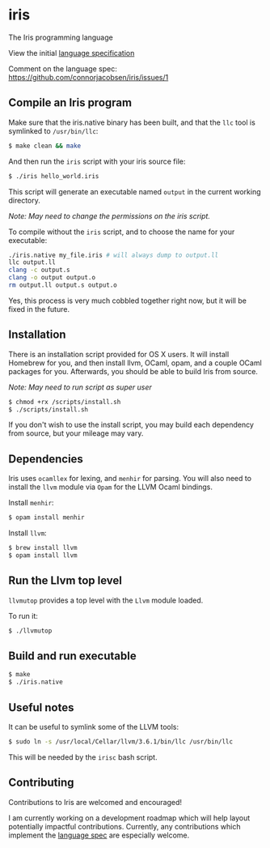 # iris

The Iris programming language

View the initial [language specification](SPECIFICATION.md)

Comment on the language spec: https://github.com/connorjacobsen/iris/issues/1

## Compile an Iris program

Make sure that the iris.native binary has been built, and that the `llc` tool is symlinked to `/usr/bin/llc`:

```bash
$ make clean && make
```

And then run the `iris` script with your iris source file:

```bash
$ ./iris hello_world.iris
```

This script will generate an executable named `output` in the current working directory.

*Note: May need to change the permissions on the iris script.*

To compile without the `iris` script, and to choose the name for your executable:

```bash
./iris.native my_file.iris # will always dump to output.ll
llc output.ll
clang -c output.s
clang -o output output.o
rm output.ll output.s output.o
```

Yes, this process is very much cobbled together right now, but it will be fixed in the future.

## Installation

There is an installation script provided for OS X users. It will install Homebrew for you, and then install llvm, OCaml, opam, and a couple OCaml packages for you. Afterwards, you should be able to build Iris from source.

*Note: May need to run script as super user*

```bash
$ chmod +rx /scripts/install.sh
$ ./scripts/install.sh
```

If you don't wish to use the install script, you may build each dependency from source, but your mileage may vary.

## Dependencies

Iris uses `ocamllex` for lexing, and `menhir` for parsing. You will also need to install the `llvm` module via `Opam` for the LLVM Ocaml bindings.

Install `menhir`:

```bash
$ opam install menhir
```

Install `llvm`:

```bash
$ brew install llvm
$ opam install llvm
```

## Run the Llvm top level

`llvmutop` provides a top level with the `Llvm` module loaded.

To run it:

```bash
$ ./llvmutop
```

## Build and run executable

```bash
$ make
$ ./iris.native
```

## Useful notes

It can be useful to symlink some of the LLVM tools:

```bash
$ sudo ln -s /usr/local/Cellar/llvm/3.6.1/bin/llc /usr/bin/llc
```

This will be needed by the `irisc` bash script.

## Contributing

Contributions to Iris are welcomed and encouraged!

I am currently working on a development roadmap which will help layout potentially impactful contributions. Currently, any contributions which implement the [language spec](SPECIFICATION.md) are especially welcome.
